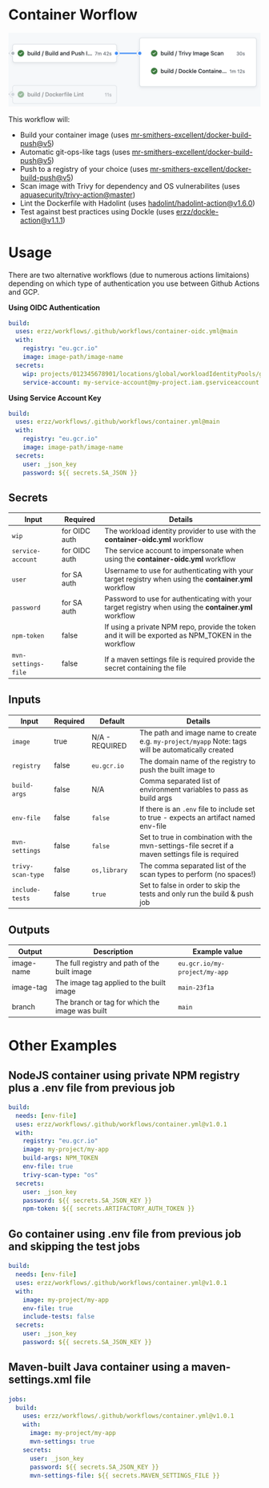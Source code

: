 # Container Worflow

![Container Workflow](/media/container.png)

This workflow will:

- Build your container image (uses [mr-smithers-excellent/docker-build-push@v5](https://github.com/mr-smithers-excellent/docker-build-push))
- Automatic git-ops-like tags (uses [mr-smithers-excellent/docker-build-push@v5](https://github.com/mr-smithers-excellent/docker-build-push))
- Push to a registry of your choice (uses [mr-smithers-excellent/docker-build-push@v5](https://github.com/mr-smithers-excellent/docker-build-push))
- Scan image with Trivy for dependency and OS vulnerabilites (uses [aquasecurity/trivy-action@master](https://github.com/aquasecurity/trivy-action))
- Lint the Dockerfile with Hadolint (uses [hadolint/hadolint-action@v1.6.0](https://github.com/hadolint/hadolint-action))
- Test against best practices using Dockle (uses [erzz/dockle-action@v1.1.1](https://github.com/erzz/dockle-action))

# Usage

There are two alternative workflows (due to numerous actions limitaions) depending on which type of authentication you use between Github Actions and GCP.

**Using OIDC Authentication**

```yaml
build:
  uses: erzz/workflows/.github/workflows/container-oidc.yml@main
  with:
    registry: "eu.gcr.io"
    image: image-path/image-name
  secrets:
    wip: projects/012345678901/locations/global/workloadIdentityPools/github/providers/github
    service-account: my-service-account@my-project.iam.gserviceaccount.com
```

**Using Service Account Key**

```yaml
build:
  uses: erzz/workflows/.github/workflows/container.yml@main
  with:
    registry: "eu.gcr.io"
    image: image-path/image-name
  secrets:
    user: _json_key
    password: ${{ secrets.SA_JSON }}
```

## Secrets

| Input               | Required      | Details                                                                                                |
| ------------------- | ------------- | ------------------------------------------------------------------------------------------------------ |
| `wip`               | for OIDC auth | The workload identity provider to use with the **container-oidc.yml** workflow                         |
| `service-account`   | for OIDC auth | The service account to impersonate when using the **container-oidc.yml** workflow                      |
| `user`              | for SA auth   | Username to use for authenticating with your target registry when using the **container.yml** workflow |
| `password`          | for SA auth   | Password to use for authenticating with your target registry when using the **container.yml** workflow |
| `npm-token`         | false         | If using a private NPM repo, provide the token and it will be exported as NPM_TOKEN in the workflow    |
| `mvn-settings-file` | false         | If a maven settings file is required provide the secret containing the file                            |

## Inputs

| Input             | Required | Default        | Details                                                                                            |
| ----------------- | -------- | -------------- | -------------------------------------------------------------------------------------------------- |
| `image`           | true     | N/A - REQUIRED | The path and image name to create e.g. `my-project/myapp` Note: tags will be automatically created |
| `registry`        | false    | `eu.gcr.io`    | The domain name of the registry to push the built image to                                         |
| `build-args`      | false    | N/A            | Comma separated list of environment variables to pass as build args                                |
| `env-file`        | false    | `false`        | If there is an `.env` file to include set to true - expects an artifact named env-file             |
| `mvn-settings`    | false    | `false`        | Set to true in combination with the mvn-settings-file secret if a maven settings file is required  |
| `trivy-scan-type` | false    | `os,library`   | The comma separated list of the scan types to perform (no spaces!)                                 |
| `include-tests`   | false    | `true`         | Set to false in order to skip the tests and only run the build & push job                          |

## Outputs

| Output     | Description                                     | Example value                 |
| ---------- | ----------------------------------------------- | ----------------------------- |
| image-name | The full registry and path of the built image   | `eu.gcr.io/my-project/my-app` |
| image-tag  | The image tag applied to the built image        | `main-23f1a`                  |
| branch     | The branch or tag for which the image was built | `main`                        |

# Other Examples

## NodeJS container using private NPM registry plus a .env file from previous job

```yaml
build:
  needs: [env-file]
  uses: erzz/workflows/.github/workflows/container.yml@v1.0.1
  with:
    registry: "eu.gcr.io"
    image: my-project/my-app
    build-args: NPM_TOKEN
    env-file: true
    trivy-scan-type: "os"
  secrets:
    user: _json_key
    password: ${{ secrets.SA_JSON_KEY }}
    npm-token: ${{ secrets.ARTIFACTORY_AUTH_TOKEN }}
```

## Go container using .env file from previous job and skipping the test jobs

```yaml
build:
  needs: [env-file]
  uses: erzz/workflows/.github/workflows/container.yml@v1.0.1
  with:
    image: my-project/my-app
    env-file: true
    include-tests: false
  secrets:
    user: _json_key
    password: ${{ secrets.SA_JSON_KEY }}
```

## Maven-built Java container using a maven-settings.xml file

```yaml
jobs:
  build:
    uses: erzz/workflows/.github/workflows/container.yml@v1.0.1
    with:
      image: my-project/my-app
      mvn-settings: true
    secrets:
      user: _json_key
      password: ${{ secrets.SA_JSON_KEY }}
      mvn-settings-file: ${{ secrets.MAVEN_SETTINGS_FILE }}
```
